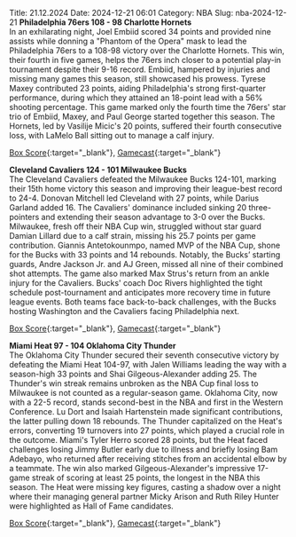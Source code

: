 Title: 21.12.2024
Date: 2024-12-21 06:01
Category: NBA 
Slug: nba-2024-12-21 
**Philadelphia 76ers 108 - 98 Charlotte Hornets**  
In an exhilarating night, Joel Embiid scored 34 points and provided nine assists while donning a "Phantom of the Opera" mask to lead the Philadelphia 76ers to a 108-98 victory over the Charlotte Hornets. This win, their fourth in five games, helps the 76ers inch closer to a potential play-in tournament despite their 9-16 record. Embiid, hampered by injuries and missing many games this season, still showcased his prowess. Tyrese Maxey contributed 23 points, aiding Philadelphia's strong first-quarter performance, during which they attained an 18-point lead with a 56% shooting percentage. This game marked only the fourth time the 76ers' star trio of Embiid, Maxey, and Paul George started together this season. The Hornets, led by Vasilije Micic's 20 points, suffered their fourth consecutive loss, with LaMelo Ball sitting out to manage a calf injury. 

[Box Score](/game/cha-vs-phi-0022400373/box-score){:target="_blank"}, [Gamecast](/game/cha-vs-phi-0022400373){:target="_blank"}<br>

**Cleveland Cavaliers 124 - 101 Milwaukee Bucks**  
The Cleveland Cavaliers defeated the Milwaukee Bucks 124-101, marking their 15th home victory this season and improving their league-best record to 24-4. Donovan Mitchell led Cleveland with 27 points, while Darius Garland added 16. The Cavaliers' dominance included sinking 20 three-pointers and extending their season advantage to 3-0 over the Bucks. Milwaukee, fresh off their NBA Cup win, struggled without star guard Damian Lillard due to a calf strain, missing his 25.7 points per game contribution. Giannis Antetokounmpo, named MVP of the NBA Cup, shone for the Bucks with 33 points and 14 rebounds. Notably, the Bucks’ starting guards, Andre Jackson Jr. and AJ Green, missed all nine of their combined shot attempts. The game also marked Max Strus's return from an ankle injury for the Cavaliers. Bucks' coach Doc Rivers highlighted the tight schedule post-tournament and anticipates more recovery time in future league events. Both teams face back-to-back challenges, with the Bucks hosting Washington and the Cavaliers facing Philadelphia next. 

[Box Score](/game/mil-vs-cle-0022400374/box-score){:target="_blank"}, [Gamecast](/game/mil-vs-cle-0022400374){:target="_blank"}<br>

**Miami Heat 97 - 104 Oklahoma City Thunder**  
The Oklahoma City Thunder secured their seventh consecutive victory by defeating the Miami Heat 104-97, with Jalen Williams leading the way with a season-high 33 points and Shai Gilgeous-Alexander adding 25. The Thunder's win streak remains unbroken as the NBA Cup final loss to Milwaukee is not counted as a regular-season game. Oklahoma City, now with a 22-5 record, stands second-best in the NBA and first in the Western Conference. Lu Dort and Isaiah Hartenstein made significant contributions, the latter pulling down 18 rebounds. The Thunder capitalized on the Heat's errors, converting 19 turnovers into 27 points, which played a crucial role in the outcome. Miami's Tyler Herro scored 28 points, but the Heat faced challenges losing Jimmy Butler early due to illness and briefly losing Bam Adebayo, who returned after receiving stitches from an accidental elbow by a teammate. The win also marked Gilgeous-Alexander's impressive 17-game streak of scoring at least 25 points, the longest in the NBA this season. The Heat were missing key figures, casting a shadow over a night where their managing general partner Micky Arison and Ruth Riley Hunter were highlighted as Hall of Fame candidates. 

[Box Score](/game/okc-vs-mia-0022400375/box-score){:target="_blank"}, [Gamecast](/game/okc-vs-mia-0022400375){:target="_blank"}<br>

